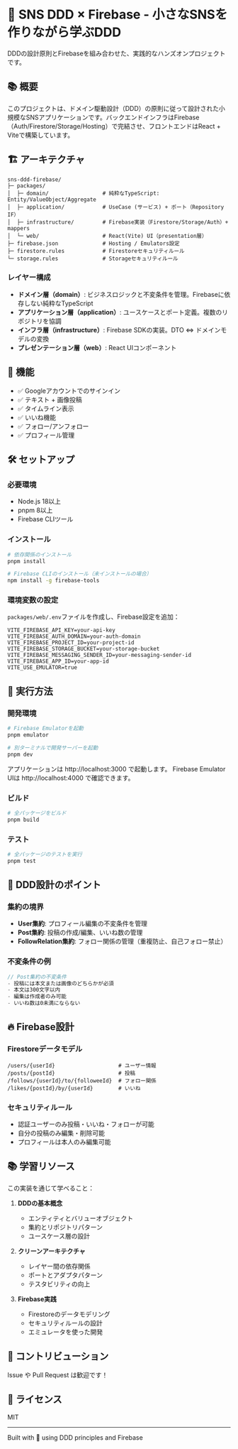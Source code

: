 # 🌟 SNS DDD × Firebase - 小さなSNSを作りながら学ぶDDD

DDDの設計原則とFirebaseを組み合わせた、実践的なハンズオンプロジェクトです。

## 📚 概要

このプロジェクトは、ドメイン駆動設計（DDD）の原則に従って設計された小規模なSNSアプリケーションです。バックエンドインフラはFirebase（Auth/Firestore/Storage/Hosting）で完結させ、フロントエンドはReact + Viteで構築しています。

## 🏗️ アーキテクチャ

```
sns-ddd-firebase/
├─ packages/
│  ├─ domain/                 # 純粋なTypeScript: Entity/ValueObject/Aggregate
│  ├─ application/            # UseCase (サービス) + ポート（Repository IF）
│  ├─ infrastructure/         # Firebase実装（Firestore/Storage/Auth）+ mappers
│  └─ web/                    # React(Vite) UI（presentation層）
├─ firebase.json              # Hosting / Emulators設定
├─ firestore.rules            # Firestoreセキュリティルール
└─ storage.rules              # Storageセキュリティルール
```

### レイヤー構成

- **ドメイン層（domain）**: ビジネスロジックと不変条件を管理。Firebaseに依存しない純粋なTypeScript
- **アプリケーション層（application）**: ユースケースとポート定義。複数のリポジトリを協調
- **インフラ層（infrastructure）**: Firebase SDKの実装。DTO ⇔ ドメインモデルの変換
- **プレゼンテーション層（web）**: React UIコンポーネント

## 🚀 機能

- ✅ Googleアカウントでのサインイン
- ✅ テキスト + 画像投稿
- ✅ タイムライン表示
- ✅ いいね機能
- ✅ フォロー/アンフォロー
- ✅ プロフィール管理

## 🛠️ セットアップ

### 必要環境

- Node.js 18以上
- pnpm 8以上
- Firebase CLIツール

### インストール

```bash
# 依存関係のインストール
pnpm install

# Firebase CLIのインストール（未インストールの場合）
npm install -g firebase-tools
```

### 環境変数の設定

`packages/web/.env`ファイルを作成し、Firebase設定を追加：

```env
VITE_FIREBASE_API_KEY=your-api-key
VITE_FIREBASE_AUTH_DOMAIN=your-auth-domain
VITE_FIREBASE_PROJECT_ID=your-project-id
VITE_FIREBASE_STORAGE_BUCKET=your-storage-bucket
VITE_FIREBASE_MESSAGING_SENDER_ID=your-messaging-sender-id
VITE_FIREBASE_APP_ID=your-app-id
VITE_USE_EMULATOR=true
```

## 🏃 実行方法

### 開発環境

```bash
# Firebase Emulatorを起動
pnpm emulator

# 別ターミナルで開発サーバーを起動
pnpm dev
```

アプリケーションは http://localhost:3000 で起動します。
Firebase Emulator UIは http://localhost:4000 で確認できます。

### ビルド

```bash
# 全パッケージをビルド
pnpm build
```

### テスト

```bash
# 全パッケージのテストを実行
pnpm test
```

## 📝 DDD設計のポイント

### 集約の境界

- **User集約**: プロフィール編集の不変条件を管理
- **Post集約**: 投稿の作成/編集、いいね数の管理
- **FollowRelation集約**: フォロー関係の管理（重複防止、自己フォロー禁止）

### 不変条件の例

```typescript
// Post集約の不変条件
- 投稿には本文または画像のどちらかが必須
- 本文は300文字以内
- 編集は作成者のみ可能
- いいね数は0未満にならない
```

## 🔥 Firebase設計

### Firestoreデータモデル

```
/users/{userId}                    # ユーザー情報
/posts/{postId}                    # 投稿
/follows/{userId}/to/{followeeId}  # フォロー関係
/likes/{postId}/by/{userId}        # いいね
```

### セキュリティルール

- 認証ユーザーのみ投稿・いいね・フォローが可能
- 自分の投稿のみ編集・削除可能
- プロフィールは本人のみ編集可能

## 📚 学習リソース

この実装を通じて学べること：

1. **DDDの基本概念**
   - エンティティとバリューオブジェクト
   - 集約とリポジトリパターン
   - ユースケース層の設計

2. **クリーンアーキテクチャ**
   - レイヤー間の依存関係
   - ポートとアダプタパターン
   - テスタビリティの向上

3. **Firebase実践**
   - Firestoreのデータモデリング
   - セキュリティルールの設計
   - エミュレータを使った開発

## 🤝 コントリビューション

Issue や Pull Request は歓迎です！

## 📄 ライセンス

MIT

---

Built with 💜 using DDD principles and Firebase